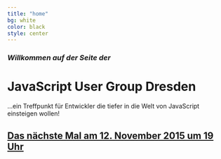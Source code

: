 ```yaml
---
title: "home"
bg: white
color: black
style: center
---
```


### *Willkommen auf der Seite der*

# JavaScript User Group Dresden


…ein Treffpunkt für Entwickler die tiefer in die Welt von JavaScript einsteigen wollen!

## [Das nächste Mal am 12. November 2015 um 19 Uhr](#treffen-der-user-group)

